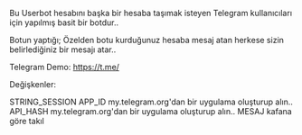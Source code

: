 Bu Userbot hesabını başka bir hesaba taşımak isteyen Telegram kullanıcıları için yapılmış basit bir botdur..

Botun yaptığı;
Özelden botu kurduğunuz hesaba mesaj atan herkese sizin belirlediğiniz bir mesajı atar.. 

Telegram Demo: https://t.me/

Değişkenler:

STRING_SESSION 
APP_ID my.telegram.org'dan bir uygulama oluşturup alın.. 
API_HASH my.telegram.org'dan bir uygulama oluşturup alın.. 
MESAJ kafana göre takıl
